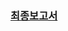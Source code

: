 ### [최종보고서](https://github.com/AidenY915/database_assignment_movie_reservation/blob/main/%EC%B5%9C%EC%A2%85%EB%B3%B4%EA%B3%A0%EC%84%9C.pdf)

